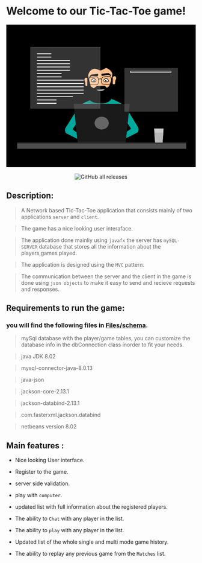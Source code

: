 # Welcome to our Tic-Tac-Toe game!

![](https://github.com/AbdlrahmanSaberAbdo/AbdlrahmanSaberAbdo/blob/main/thoughtworks-gif_dribbble.gif)

<p align="center">
<img alt="GitHub all releases" src="https://img.shields.io/github/downloads/Vette1123/Insects-Game/total?color=%23F6E7D8&label=Java&logo=Java&logoColor=%23E45826&style=for-the-badge">
</p>

## Description:

> A Network based Tic-Tac-Toe application that consists mainly of two applications `server` and `client`.

> The game has a nice looking user interaface.

> The application done mainliy using `javafx` the server has `mySQL-SERVER` database that stores all the information about the players,games played.

> The application is designed using the `MVC` pattern.

> The communication between the server and the client in the game is done using `json objects` to make it easy to send and recieve requests and responses.

## Requirements to run the game:

### you will find the following files in [Files/schema](https://github.com/Mohamedfadah/Tick-Tack-Toe/tree/main/Documentation/Database).

> mySql database with the player/game tables, you can customize the database info in the dbConnection class inorder to fit your needs.

> java JDK 8.02

> mysql-connector-java-8.0.13

> java-json

> jackson-core-2.13.1

> jackson-databind-2.13.1

> com.fasterxml.jackson.databind

> netbeans version 8.02

## Main features :

- Nice looking User interface.

- Register to the game.

- server side validation.

- play with `computer`.

- updated list with full information about the registered players.

- The ability to `Chat` with any player in the list.

- The ability to `play` with any player in the list.

- Updated list of the whole single and multi mode game history.

- The ability to replay any previous game from the `Matches` list.
